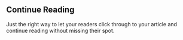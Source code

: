 ## Continue Reading

Just the right way to let your readers click through to your article and continue reading without missing their spot.
